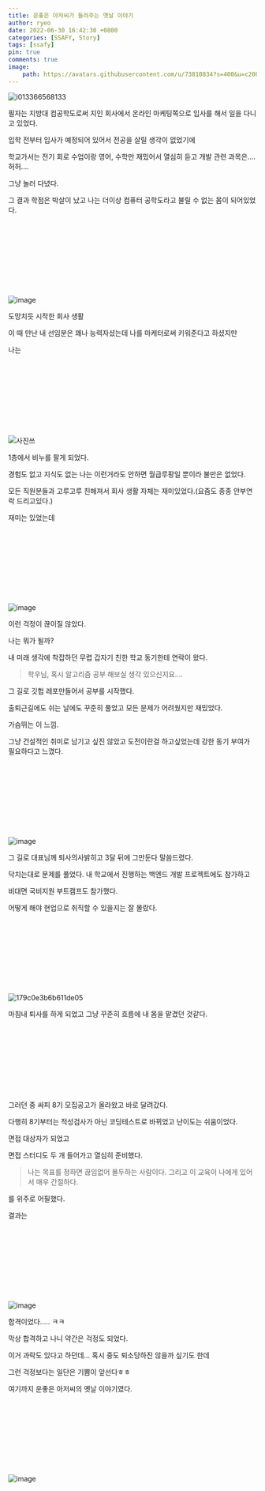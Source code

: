 ```yaml
---
title: 운좋은 아저씨가 들려주는 옛날 이야기
author: ryeo
date: 2022-06-30 16:42:30 +0800
categories: [SSAFY, Story]
tags: [ssafy]
pin: true
comments: true
image:
    path: https://avatars.githubusercontent.com/u/73810834?s=400&u=c20080a4ca463c4d562b938c0d30defb056368d5&v=4
---
```

![i013366568133](https://github.com/Ryeohwan/TRL/assets/73810834/022d9b24-5f95-4890-bc87-c4e639481237)

필자는 지방대 컴공학도로써 지인 회사에서 온라인 마케팅쪽으로 입사를 해서 일을 다니고 있었다.

입학 전부터 입사가 예정되어 있어서 전공을 살릴 생각이 없었기에 

학교가서는 전기 회로 수업이랑 영어, 수학만 재밌어서 열심히 듣고 개발 관련 과목은....허허....

그냥 놀러 다녔다.

그 결과 학점은 박살이 났고 나는 더이상 컴퓨터 공학도라고 불릴 수 없는 몸이 되어있었다.

<br>
<br>
<br>
<br>
<br>
<br>
<br>
<br>


![image](https://github.com/Ryeohwan/TRL/assets/73810834/07fb8b84-d2ad-482b-86d3-4cbdde823bf7)


도망치듯 시작한 회사 생활

이 때 만난 내 선임분은 꽤나 능력자셨는데 나를 마케터로써 키워준다고 하셨지만

나는


<br>
<br>
<br>
<br>
<br>
<br>
<br>
<br>


![사진쓰](https://github.com/Ryeohwan/TRL/assets/73810834/00bcd461-db50-470d-99ca-36502c2e2818)

1층에서 비누를 팔게 되었다.

경험도 없고 지식도 없는 나는 이런거라도 안하면 월급루팡일 뿐이라 불만은 없었다.

모든 직원분들과 고루고루 친해져서 회사 생활 자체는 재미있었다.(요즘도 종종 안부연락 드리고있다.)

재미는 있었는데

<br>
<br>
<br>
<br>
<br>
<br>
<br>
<br>

![image](https://github.com/Ryeohwan/TRL/assets/73810834/fd159222-b99b-4d5f-a791-bf259e227a8e)

이런 걱정이 끊이질 않았다.

나는 뭐가 될까?

내 미래 생각에 착잡하던 무렵 갑자기 친한 학교 동기한테 연락이 왔다.

> 학우님, 혹시 알고리즘 공부 해보실 생각 있으신지요....

그 길로 깃헙 레포만들어서 공부를 시작했다.

출퇴근길에도 쉬는 날에도 꾸준히 풀었고 모든 문제가 어려웠지만 재밌었다.

가슴뛰는 이 느낌.

그냥 건설적인 취미로 남기고 싶진 않았고 도전이란걸 하고싶었는데 강한 동기 부여가 필요하다고 느꼈다.

<br>
<br>
<br>
<br>
<br>
<br>
<br>
<br>


![image](https://github.com/Ryeohwan/TRL/assets/73810834/47edeecf-69a3-4942-99c6-814c041aff3d)

그 길로 대표님께 퇴사의사밝히고 3달 뒤에 그만둔다 말씀드렸다.

닥치는대로 문제를 풀었다. 내 학교에서 진행하는 백엔드 개발 프로젝트에도 참가하고

비대면 국비지원 부트캠프도 참가했다.

어떻게 해야 현업으로 취직할 수 있을지는 잘 몰랐다.

<br>
<br>
<br>
<br>
<br>
<br>
<br>
<br>


![179c0e3b6b611de05](https://github.com/Ryeohwan/TRL/assets/73810834/f1149c0b-cdf6-4d16-a549-f7c3316bc086)

마침내 퇴사를 하게 되었고 그냥 꾸준히 흐름에 내 몸을 맡겼던 것같다.


<br>
<br>
<br>
<br>
<br>
<br>
<br>
<br>



그러던 중 싸피 8기 모집공고가 올라왔고 바로 달려갔다.

다행히 8기부터는 적성검사가 아닌 코딩테스트로 바뀌었고 난이도는 쉬움이었다.

면접 대상자가 되었고

면접 스터디도 두 개 들어가고 열심히 준비했다.

>나는 목표를 정하면 끊임없어 몰두하는 사람이다. 그리고 이 교육이 나에게 있어서 매우 간절하다.

를 위주로 어필했다.

결과는


<br>
<br>
<br>
<br>
<br>
<br>
<br>
<br>



![image](https://github.com/Ryeohwan/TRL/assets/73810834/3a833b50-ec72-4eaa-8a1c-f00298c22bde)

합격이었다..... ㅋㅋ

막상 합격하고 나니 약간은 걱정도 되었다.

이거 과락도 있다고 하던데... 혹시 중도 퇴소당하진 않을까 싶기도 한데 

그런 걱정보다는 일단은 기쁨이 앞선다ㅎㅎ 

여기까지 운좋은 아저씨의 옛날 이야기였다.

<br>
<br>
<br>
<br>
<br>
<br>
<br>
<br>

![image](https://github.com/Ryeohwan/TRL/assets/73810834/e4f0e756-c3f4-40de-8189-2914825be590)





